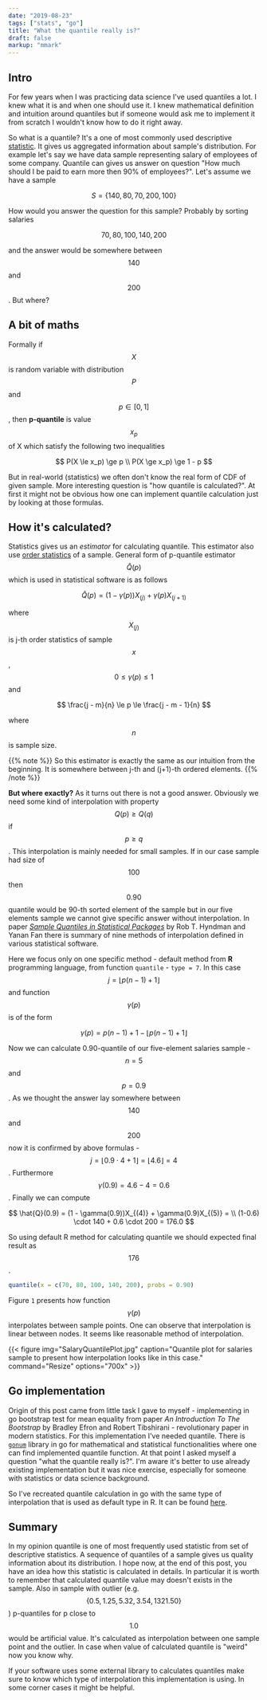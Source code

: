```yaml
---
date: "2019-08-23"
tags: ["stats", "go"]
title: "What the quantile really is?"
draft: false
markup: "mmark"
---
```


## Intro
For few years when I was practicing data science I've used
quantiles a lot. I knew what it is and when one should use it. I knew mathematical
definition and intuition around quantiles but if someone would ask me to
implement it from scratch I wouldn't know how to do it right away. 

So what is a quantile? It's a one of most commonly used descriptive 
[statistic](https://en.wikipedia.org/wiki/Statistic). It gives us aggregated 
information about sample's distribution. For example let's say we have data sample 
representing salary of employees of some company. Quantile can gives us answer 
on question "How much should I be paid to earn more then 90% of employees?". 
Let's assume we have a sample 

$$ S = \lbrace 140, 80, 70, 200, 100 \rbrace $$

How would you answer the question for this sample? Probably by sorting salaries

$$ 70, 80, 100, 140, 200 $$

and the answer would be somewhere between $$140$$ and $$200$$. But where?


## A bit of maths
Formally if $$X$$ is random variable with distribution $$P$$ and $$p \in \lbrack
0, 1 \rbrack$$, then **p-quantile** is value $$x_p$$ of X which satisfy the
following two inequalities

$$
P(X \le x_p) \ge p \\
P(X \ge x_p) \ge 1 - p
$$

But in real-world (statistics) we often don't know the real form of CDF of given
sample. More interesting question is "how quantile is calculated?". At first it
might not be obvious how one can implement quantile calculation just by looking
at those formulas.

## How it's calculated?
Statistics gives us an *estimator* for calculating quantile. This
estimator also use [order statistics](https://en.wikipedia.org/wiki/Order_statistic) 
of a sample. General form of p-quantile estimator $$\hat{Q}(p)$$ which is used
in statistical software is as follows

$$
\hat{Q}(p) = (1 - \gamma(p))X_{(j)} + \gamma(p) X_{(j+1)}
$$

where $$X_{(j)}$$ is j-th order statistics of sample $$x$$, $$0 \le \gamma(p) \le
1$$ and 

$$
\frac{j - m}{n} \le p \le \frac{j - m - 1}{n}
$$

where $$n$$ is sample size.

{{% note %}}
So this estimator is exactly the same as our intuition from the beginning. It
is somewhere between j-th and (j+1)-th ordered elements. 
{{% /note %}}

**But where exactly?** As it turns out there is not a good answer. Obviously we
need some kind of interpolation with property $$Q(p) \ge Q(q)$$ if $$p \ge q$$.
This interpolation is mainly needed for small samples. If in our case sample had
size of $$100$$ then $$0.90$$ quantile would be 90-th sorted element of the
sample but in our five elements sample we cannot give specific answer without
interpolation.
In paper [*Sample Quantiles in Statistical
Packages*](https://www.amherst.edu/media/view/129116/original/Sample+Quantiles.pdf) 
by Rob T. Hyndman and Yanan Fan there is summary of nine methods of interpolation 
defined in various statistical software. 

Here we focus only on one specific method - default method from **R** 
programming language, from function `quantile` - `type = 7`. In this case 
$$j = \lfloor p(n - 1) + 1 \rfloor$$ and function $$\gamma(p)$$ is of the form

$$
\gamma(p) = p(n - 1) + 1 - \lfloor p(n - 1) + 1 \rfloor
$$

Now we can calculate 0.90-quantile of our five-element salaries sample - $$n = 5$$ and
$$p = 0.9$$. As we thought the answer lay somewhere between $$140$$ and $$200$$
now it is confirmed by above formulas - $$j = \lfloor 0.9 \cdot 4 + 1 \rfloor =
\lfloor 4.6 \rfloor = 4$$. Furthermore $$ \gamma(0.9) = 4.6 - 4 = 0.6$$. Finally
we can compute 

$$
\hat{Q}(0.9) = (1 - \gamma(0.9))X_{(4)} + \gamma(0.9)X_{(5)} = \\ 
(1-0.6) \cdot 140 + 0.6 \cdot 200 = 176.0
$$

So using default R method for calculating quantile we should expected final
result as $$176$$. 

```R
quantile(x = c(70, 80, 100, 140, 200), probs = 0.90)
```

Figure `1` presents how function $$\gamma(p)$$ interpolates between sample points.
One can observe that interpolation is linear between nodes. It seems like
reasonable method of interpolation.

{{< figure
img="SalaryQuantilePlot.jpg" 
caption="Quantile plot for salaries sample to present how interpolation looks like in this case." 
command="Resize" 
options="700x" >}}

## Go implementation
Origin of this post came from little task I gave to myself - implementing in go
bootstrap test for mean equality from paper *An Introduction To The Bootstrap*
by Bradley Efron and Robert Tibshirani - revolutionary paper in modern
statistics. For this implementation I've needed quantile. There is 
[`gonum`](https://github.com/gonum/gonum) library in go for mathematical and
statistical functionalities where one can find implemented quantile function. 
At that point I asked myself a question "what the quantile really is?". I'm
aware it's better to use already existing implementation but it was nice
exercise, especially for someone with statistics or data science background.

So I've recreated quantile calculation in go with the same type of interpolation that
is used as default type in R. It can be found 
[here](https://github.com/DSkrzypiec/statTest/blob/master/stat/Quantile.go).


## Summary
In my opinion quantile is one of most frequently used statistic from set of
descriptive statistics. A sequence of quantiles of a sample gives us quality
information about its distribution. I hope now, at the end of this post, you
have an idea how this statistic is calculated in details. In particular it is worth to
remember that calculated quantile value may doesn't exists in the sample. Also
in sample with outlier (e.g. $$\lbrace 0.5, 1.25, 5.32, 3.54, 1321.50 \rbrace$$)
p-quantiles for p close to $$1.0$$ would be artificial value. It's calculated as
interpolation between one sample point and the outlier. In case when value of
calculated quantile is "weird" now you know why.

If your software uses some external library to calculates quantiles make sure
to know which type of interpolation this implementation is using. In some corner
cases it might be helpful.

